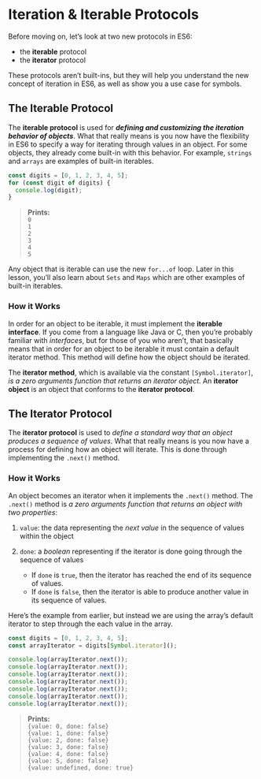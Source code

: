 # Iteration & Iterable Protocols

Before moving on, let’s look at two new protocols in ES6:

* the **iterable** protocol
* the **iterator** protocol

These protocols aren’t built-ins, but they will help you understand the new concept of iteration in ES6, as well as show you a use case for symbols.

## The Iterable Protocol

The **iterable protocol** is used for **_defining and customizing the iteration behavior of objects_**. What that really means is you now have the flexibility in ES6 to specify a way for iterating through values in an object. For some objects, they already come built-in with this behavior. For example, `strings` and `arrays` are examples of built-in iterables.

```js
const digits = [0, 1, 2, 3, 4, 5];
for (const digit of digits) {
  console.log(digit);
}
```

> **Prints:**  
> `0`  
> `1`  
> `2`  
> `3`  
> `4`  
> `5`

Any object that is iterable can use the new `for...of` loop. Later in this lesson, you’ll also learn about `Sets` and `Maps` which are other examples of built-in iterables.

### How it Works

In order for an object to be iterable, it must implement the **iterable interface**. If you come from a language like Java or C, then you’re probably familiar with _interfaces_, but for those of you who aren’t, that basically means that in order for an object to be iterable it must contain a default iterator method. This method will define how the object should be iterated.

The **iterator method**, which is available via the constant `[Symbol.iterator]`, _is a zero arguments function that returns an iterator object_. An **iterator object** is an object that conforms to the **iterator protocol**.

## The Iterator Protocol

The **iterator protocol** is used to _define a standard way that an object produces a sequence of values_. What that really means is you now have a process for defining how an object will iterate. This is done through implementing the `.next()` method.

### How it Works

An object becomes an iterator when it implements the `.next()` method. The `.next()` method is _a zero arguments function that returns an object with two properties_:

1.  `value`: the data representing the _next value_ in the sequence of values within the object
2.  `done`: a _boolean_ representing if the iterator is done going through the sequence of values

    * If `done` is `true`, then the iterator has reached the end of its sequence of values.
    * If `done` is `false`, then the iterator is able to produce another value in its sequence of values.

Here’s the example from earlier, but instead we are using the array’s default iterator to step through the each value in the array.

```js
const digits = [0, 1, 2, 3, 4, 5];
const arrayIterator = digits[Symbol.iterator]();

console.log(arrayIterator.next());
console.log(arrayIterator.next());
console.log(arrayIterator.next());
console.log(arrayIterator.next());
console.log(arrayIterator.next());
console.log(arrayIterator.next());
console.log(arrayIterator.next());
```

> **Prints:**  
> `{value: 0, done: false}`  
> `{value: 1, done: false}`  
> `{value: 2, done: false}`  
> `{value: 3, done: false}`  
> `{value: 4, done: false}`  
> `{value: 5, done: false}`  
> `{value: undefined, done: true}`
